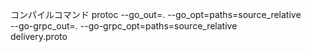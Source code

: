 コンパイルコマンド
protoc --go_out=. --go_opt=paths=source_relative \
--go-grpc_out=. --go-grpc_opt=paths=source_relative \
delivery.proto


